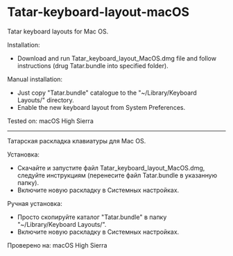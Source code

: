 # Tatar-keyboard-layout-macOS
Tatar keyboard layouts for Mac OS. 

Installation:
- Download and run Tatar_keyboard_layout_MacOS.dmg file and follow instructions (drug Tatar.bundle into specified folder).

Manual installation:
- Just copy "Tatar.bundle" catalogue to the "~/Library/Keyboard Layouts/" directory.
- Enable the new keyboard layout from System Preferences.

Tested on: macOS High Sierra

-----------------------------

Татарская раскладка клавиатуры для Mac OS.

Установка:
- Скачайте и запустите файл Tatar_keyboard_layout_MacOS.dmg, следуйте инструкциям (перенесите файл Tatar.bundle в указанную папку).
- Включите новую раскладку в Системных настройках.

Ручная установка:
- Просто скопируйте каталог "Tatar.bundle" в папку "~/Library/Keyboard Layouts/".
- Включите новую раскладку в Системных настройках.

Проверено на: macOS High Sierra
